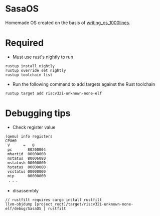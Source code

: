 # SasaOS
Homemade OS created on the basis of [writing_os_1000lines](https://operationg-system-in-1000-lines.vercel.app/ja/welcom).
  
# Required
* Must use rust's nightly to run  
```
rustup install nightly
rustup override set nightly
rustup toolchain list
```
* Run the following command to add targets against the Rust toolchain
```
rustup target add riscv32i-unknown-none-elf
```

# Debugging tips
* Check register value
```
(qemu) info registers
CPU#0
 V      =   0
 pc       80200004
 mhartid  00000000
 mstatus  80006080
 mstatush 00000000
 hstatus  00000000
 vsstatus 00000000
 mip      00000000
 ・・・
```
* disassembly
```
// rustfilt requires cargo install rustfilt
llvm-objdump [project_root]/target/riscv32i-unknown-none-elf/debug/SasaOS | rustfilt
```